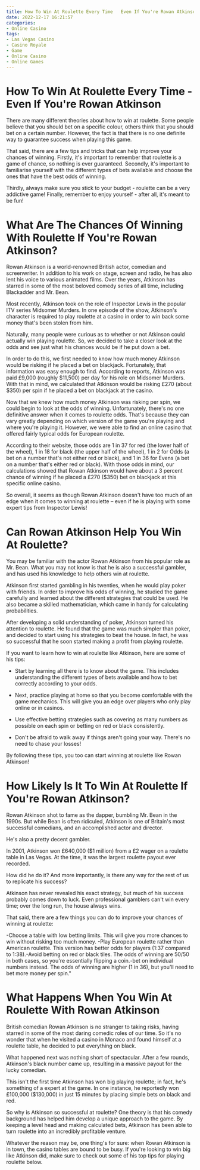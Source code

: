 ```yaml
---
title: How To Win At Roulette Every Time   Even If You're Rowan Atkinson
date: 2022-12-17 16:21:57
categories:
- Online Casino
tags:
- Las Vegas Casino
- Casino Royale
- Game
- Online Casino
- Online Games
---
```



#  How To Win At Roulette Every Time - Even If You're Rowan Atkinson

There are many different theories about how to win at roulette. Some people believe that you should bet on a specific colour, others think that you should bet on a certain number. However, the fact is that there is no one definite way to guarantee success when playing this game.

That said, there are a few tips and tricks that can help improve your chances of winning. Firstly, it's important to remember that roulette is a game of chance, so nothing is ever guaranteed. Secondly, it's important to familiarise yourself with the different types of bets available and choose the ones that have the best odds of winning.

Thirdly, always make sure you stick to your budget - roulette can be a very addictive game! Finally, remember to enjoy yourself - after all, it's meant to be fun!

#  What Are The Chances Of Winning With Roulette If You're Rowan Atkinson?

Rowan Atkinson is a world-renowned British actor, comedian and screenwriter. In addition to his work on stage, screen and radio, he has also lent his voice to various animated films. Over the years, Atkinson has starred in some of the most beloved comedy series of all time, including Blackadder and Mr. Bean.

Most recently, Atkinson took on the role of Inspector Lewis in the popular ITV series Midsomer Murders. In one episode of the show, Atkinson's character is required to play roulette at a casino in order to win back some money that's been stolen from him.

Naturally, many people were curious as to whether or not Atkinson could actually win playing roulette. So, we decided to take a closer look at the odds and see just what his chances would be if he put down a bet.

In order to do this, we first needed to know how much money Atkinson would be risking if he placed a bet on blackjack. Fortunately, that information was easy enough to find. According to reports, Atkinson was paid £9,000 (roughly $11,500) per day for his role on Midsomer Murders. With that in mind, we calculated that Atkinson would be risking £270 (about $350) per spin if he placed a bet on blackjack at the casino.

Now that we knew how much money Atkinson was risking per spin, we could begin to look at the odds of winning. Unfortunately, there's no one definitive answer when it comes to roulette odds. That's because they can vary greatly depending on which version of the game you're playing and where you're playing it. However, we were able to find an online casino that offered fairly typical odds for European roulette.

According to their website, those odds are 1 in 37 for red (the lower half of the wheel), 1 in 18 for black (the upper half of the wheel), 1 in 2 for Odds (a bet on a number that's not either red or black), and 1 in 36 for Evens (a bet on a number that's either red or black). With those odds in mind, our calculations showed that Rowan Atkinson would have about a 3 percent chance of winning if he placed a £270 ($350) bet on blackjack at this specific online casino.

So overall, it seems as though Rowan Atkinson doesn't have too much of an edge when it comes to winning at roulette – even if he is playing with some expert tips from Inspector Lewis!

#  Can Rowan Atkinson Help You Win At Roulette?

You may be familiar with the actor Rowan Atkinson from his popular role as Mr. Bean. What you may not know is that he is also a successful gambler, and has used his knowledge to help others win at roulette.

Atkinson first started gambling in his twenties, when he would play poker with friends. In order to improve his odds of winning, he studied the game carefully and learned about the different strategies that could be used. He also became a skilled mathematician, which came in handy for calculating probabilities.

After developing a solid understanding of poker, Atkinson turned his attention to roulette. He found that the game was much simpler than poker, and decided to start using his strategies to beat the house. In fact, he was so successful that he soon started making a profit from playing roulette.

If you want to learn how to win at roulette like Atkinson, here are some of his tips:

- Start by learning all there is to know about the game. This includes understanding the different types of bets available and how to bet correctly according to your odds.

- Next, practice playing at home so that you become comfortable with the game mechanics. This will give you an edge over players who only play online or in casinos.

- Use effective betting strategies such as covering as many numbers as possible on each spin or betting on red or black consistently.

- Don't be afraid to walk away if things aren't going your way. There's no need to chase your losses!

By following these tips, you too can start winning at roulette like Rowan Atkinson!

#  How Likely Is It To Win At Roulette If You're Rowan Atkinson?

Rowan Atkinson shot to fame as the dapper, bumbling Mr. Bean in the 1990s. But while Bean is often ridiculed, Atkinson is one of Britain's most successful comedians, and an accomplished actor and director.

He's also a pretty decent gambler.

In 2001, Atkinson won £640,000 ($1 million) from a £2 wager on a roulette table in Las Vegas. At the time, it was the largest roulette payout ever recorded.

How did he do it? And more importantly, is there any way for the rest of us to replicate his success?

Atkinson has never revealed his exact strategy, but much of his success probably comes down to luck. Even professional gamblers can't win every time; over the long run, the house always wins.

That said, there are a few things you can do to improve your chances of winning at roulette:

-Choose a table with low betting limits. This will give you more chances to win without risking too much money.
-Play European roulette rather than American roulette. This version has better odds for players (1:37 compared to 1:38).-Avoid betting on red or black tiles. The odds of winning are 50/50 in both cases, so you're essentially flipping a coin.-bet on individual numbers instead. The odds of winning are higher (1 in 36), but you'll need to bet more money per spin."

#  What Happens When You Win At Roulette With Rowan Atkinson

British comedian Rowan Atkinson is no stranger to taking risks, having starred in some of the most daring comedic roles of our time. So it's no wonder that when he visited a casino in Monaco and found himself at a roulette table, he decided to put everything on black.

What happened next was nothing short of spectacular. After a few rounds, Atkinson's black number came up, resulting in a massive payout for the lucky comedian.

This isn't the first time Atkinson has won big playing roulette; in fact, he's something of a expert at the game. In one instance, he reportedly won £100,000 ($130,000) in just 15 minutes by placing simple bets on black and red.

So why is Atkinson so successful at roulette? One theory is that his comedy background has helped him develop a unique approach to the game. By keeping a level head and making calculated bets, Atkinson has been able to turn roulette into an incredibly profitable venture.

Whatever the reason may be, one thing's for sure: when Rowan Atkinson is in town, the casino tables are bound to be busy. If you're looking to win big like Atkinson did, make sure to check out some of his top tips for playing roulette below.